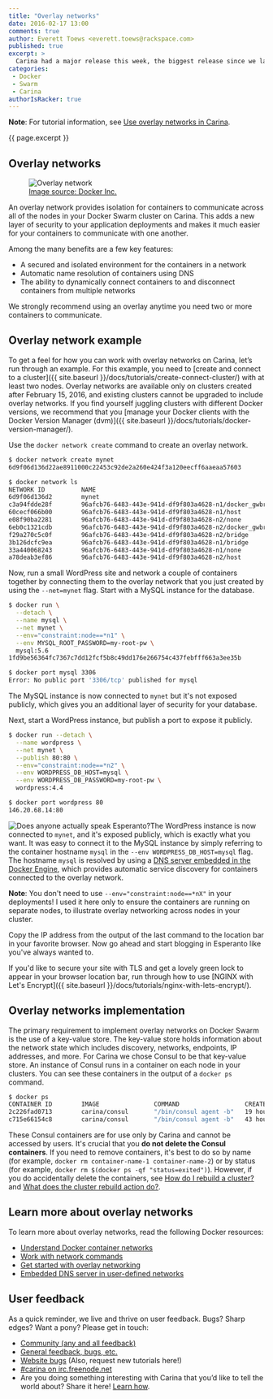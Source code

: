 ```yaml
---
title: "Overlay networks"
date: 2016-02-17 13:00
comments: true
author: Everett Toews <everett.toews@rackspace.com>
published: true
excerpt: >
  Carina had a major release this week, the biggest release since we launched. This release adds overlay networking to Docker Swarm clusters in Carina. Overlay networks provide complete isolation for containers to communicate across all of the nodes in your cluster. This adds a new layer of security to your application deployments and makes it much easier for your containers to communicate with one another. This release also includes upgrades to Docker 1.10.1 and Swarm 1.1.0, which both come with their own significant new features and bug fixes.
categories:
 - Docker
 - Swarm
 - Carina
authorIsRacker: true
---
```


**Note**: For tutorial information, see [Use overlay networks in Carina](/docs/tutorials/overlay-networks/).

{{ page.excerpt }}

## Overlay networks

<figure class="right">
  <img src="{% asset_path weekly-news/overlay-network.png %}" alt="Overlay network"/>
  <figcaption>
  <a href="https://docs.docker.com/engine/userguide/networking/dockernetworks/#an-overlay-network" target="_blank_">Image source: Docker Inc.</a>
  </figcaption>
</figure>

An overlay network provides isolation for containers to communicate across all of the nodes in your Docker Swarm cluster on Carina. This adds a new layer of security to your application deployments and makes it much easier for your containers to communicate with one another.

Among the many benefits are a few key features:

* A secured and isolated environment for the containers in a network
* Automatic name resolution of containers using DNS
* The ability to dynamically connect containers to and disconnect containers from multiple networks

We strongly recommend using an overlay anytime you need two or more containers to communicate.

## Overlay network example

To get a feel for how you can work with overlay networks on Carina, let’s run through an example. For this example, you need to [create and connect to a cluster]({{ site.baseurl }}/docs/tutorials/create-connect-cluster/) with at least two nodes. Overlay networks are available only on clusters created after February 15, 2016, and existing clusters cannot be upgraded to include overlay networks. If you find yourself juggling clusters with different Docker versions, we recommend that you [manage your Docker clients with the Docker Version Manager (dvm)]({{ site.baseurl }}/docs/tutorials/docker-version-manager/).

Use the `docker network create` command to create an overlay network.

```bash
$ docker network create mynet
6d9f06d136d22ae8911000c22453c92de2a260e424f3a120eecff6aaeaa57603

$ docker network ls
NETWORK ID          NAME                                                      DRIVER
6d9f06d136d2        mynet                                                     overlay
c3a94fdde28f        96afcb76-6483-443e-941d-df9f803a4628-n1/docker_gwbridge   bridge
60cecf066b00        96afcb76-6483-443e-941d-df9f803a4628-n1/host              host
e08f90ba2281        96afcb76-6483-443e-941d-df9f803a4628-n2/none              null
6eb0c1321cdb        96afcb76-6483-443e-941d-df9f803a4628-n2/docker_gwbridge   bridge
f29a270c5c0f        96afcb76-6483-443e-941d-df9f803a4628-n2/bridge            bridge
3b126dcfc9ea        96afcb76-6483-443e-941d-df9f803a4628-n1/bridge            bridge
33a440068243        96afcb76-6483-443e-941d-df9f803a4628-n1/none              null
a78deab3ef86        96afcb76-6483-443e-941d-df9f803a4628-n2/host              host
```

Now, run a small WordPress site and network a couple of containers together by connecting them to the overlay network that you just created by using the `--net=mynet` flag. Start with a MySQL instance for the database.

```bash
$ docker run \
  --detach \
  --name mysql \
  --net mynet \
  --env="constraint:node==*n1" \
  --env MYSQL_ROOT_PASSWORD=my-root-pw \
  mysql:5.6
1fd9be56364fc7367c7dd12fcf5b8c49dd176e266754c437febfff663a3ee35b

$ docker port mysql 3306
Error: No public port '3306/tcp' published for mysql
```

The MySQL instance is now connected to `mynet` but it's not exposed publicly, which gives you an additional layer of security for your database.

Next, start a WordPress instance, but publish a port to expose it publicly.

```bash
$ docker run --detach \
  --name wordpress \
  --net mynet \
  --publish 80:80 \
  --env="constraint:node==*n2" \
  --env WORDPRESS_DB_HOST=mysql \
  --env WORDPRESS_DB_PASSWORD=my-root-pw \
  wordpress:4.4

$ docker port wordpress 80
146.20.68.14:80
```

<img class="right" src="{% asset_path weekly-news/wordpress-esperanto.png %}" alt="Does anyone actually speak Esperanto?"/>The WordPress instance is now connected to `mynet`, and it's exposed publicly, which is exactly what you want. It was easy to connect it to the MySQL instance by simply referring to the container hostname `mysql` in the `--env WORDPRESS_DB_HOST=mysql` flag. The hostname `mysql` is resolved by using a [DNS server embedded in the Docker Engine](https://docs.docker.com/engine/userguide/networking/dockernetworks/#docker-embedded-dns-server), which provides automatic service discovery for containers connected to the overlay network.

**Note**: You don't need to use `--env="constraint:node==*nX"` in your deployments! I used it here only to ensure the containers are running on separate nodes, to illustrate overlay networking across nodes in your cluster.

Copy the IP address from the output of the last command to the location bar in your favorite browser. Now go ahead and start blogging in Esperanto like you've always wanted to.

If you'd like to secure your site with TLS and get a lovely green lock to appear in your browser location bar, run through how to use [NGINX with Let's Encrypt]({{ site.baseurl }}/docs/tutorials/nginx-with-lets-encrypt/).

## Overlay networks implementation

The primary requirement to implement overlay networks on Docker Swarm is the use of a key-value store. The key-value store holds information about the network state which includes discovery, networks, endpoints, IP addresses, and more. For Carina we chose Consul to be that key-value store. An instance of Consul runs in a container on each node in your clusters. You can see these containers in the output of a `docker ps` command.

```bash
$ docker ps
CONTAINER ID        IMAGE               COMMAND                  CREATED             STATUS              PORTS               NAMES
2c226fad0713        carina/consul       "/bin/consul agent -b"   19 hours ago        Up 19 hours                             96afcb76-6483-443e-941d-df9f803a4628-n2/carina-svcd
c715e66154c8        carina/consul       "/bin/consul agent -b"   43 hours ago        Up 43 hours                             96afcb76-6483-443e-941d-df9f803a4628-n1/carina-svcd
```

These Consul containers are for use only by Carina and cannot be accessed by users. It's crucial that you **do not delete the Consul containers**. If you need to remove containers, it's best to do so by name (for example, `docker rm container-name-1 container-name-2`) or by status (for example, `docker rm $(docker ps -qf "status=exited")`). However, if you do accidentally delete the containers, see [How do I rebuild a cluster?]({{site.baseurl}}/docs/reference/faq/#how-do-i-rebuild-a-cluster) and [What does the cluster rebuild action do?]({{site.baseurl}}/docs/reference/faq/#what-does-the-cluster-rebuild-action-do).

## Learn more about overlay networks

To learn more about overlay networks, read the following Docker resources:

* [Understand Docker container networks](https://docs.docker.com/engine/userguide/networking/dockernetworks/)
* [Work with network commands](https://docs.docker.com/engine/userguide/networking/work-with-networks/)
* [Get started with overlay networking](https://docs.docker.com/engine/userguide/networking/get-started-overlay/)
* [Embedded DNS server in user-defined networks](https://docs.docker.com/engine/userguide/networking/configure-dns/)

## User feedback

As a quick reminder, we live and thrive on user feedback. Bugs? Sharp edges? Want a pony? Please get in touch:

* [Community (any and all feedback)](https://community.getcarina.com/)
* [General feedback, bugs, etc.](https://github.com/getcarina/feedback)
* [Website bugs](https://github.com/getcarina/getcarina.com/issues) (Also, request new tutorials here!)
* [#carina on irc.freenode.net](https://botbot.me/freenode/carina/)
* Are you doing something interesting with Carina that you’d like to tell the world about? Share it here! <a href="https://github.com/getcarina/getcarina.com/blob/master/CONTRIBUTING.md">Learn how</a>.

